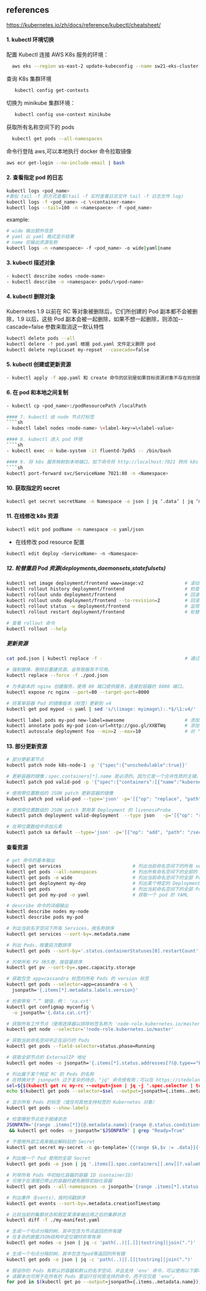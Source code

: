 ## references

https://kubernetes.io/zh/docs/reference/kubectl/cheatsheet/

#### 1. kubectl 环境切换

配置 Kubectl 连接 AWS K8s 服务的环境：

```sh
  aws eks --region us-east-2 update-kubeconfig --name sw21-eks-cluster
```

查询 K8s 集群环境

```sh
   kubectl config get-contexts
```

切换为 minikube 集群环境：

```sh
   kubectl config use-context minikube
```

获取所有名称空间下的 pods

```sh
  kubectl get pods --all-namespaces
```

命令行登陆 aws,可以本地执行 docker 命令拉取镜像

```sh
aws ecr get-login --no-include-email | bash
```

#### 2. 查看指定 pod 的日志

```sh
kubectl logs <pod_name>
#类似 tail -f 的方式查看(tail -f 实时查看日志文件 tail -f 日志文件 log)
kubectl logs -f <pod_name> -c \<container-name>
kubectl logs --tail=100 -n <namespaece> -f <pod_name>
```

example:

```sh
# wide 输出额外信息
# yaml 以 yaml 格式显示结果
# name 仅输出资源名称
kubectl logs -n <namespaece> -f <pod_name> -o wide|yaml|name
```

#### 3. kubectl 描述对象

```sh
- kubectl describe nodes <node-name>
- kubectl describe -n <namespace> pods/\<pod-name>
```

#### 4. kubectl 删除对象

Kubernetes 1.9 以前在 RC 等对象被删除后，它们所创建的 Pod 副本都不会被删除，1.9 以后，这些 Pod 副本会被一起删除，如果不想一起删除，则添加--cascade=false 参数来取消这一默认特性

```sh
kubectl delete pods --all
kubectl delere -f pod.yaml 根据 pod.yaml 文件定义删除 pod
kubectl delete replicaset my-repset --casecade=false
```

#### 5. kubectl 创建或更新资源

```sh
- kubectl apply -f app.yaml 和 create 命令的区别是如果目标资源对象不存在则创建，存在则更新资源
```

#### 6. 在 pod 和本地之间复制

`````sh
- kubectl cp <pod_name>:/podResourcePath /localPath

#### 7. kubectl 给 node 节点打标签
````sh
- kubectl label nodes <node-name> \<label-key>=\<label-value>

#### 8. kubectl 进入 pod 环境
````sh
- kubectl exec -n kube-system -it fluentd-7pdk5 -- /bin/bash

#### 9. 将 k8s 服务映射到本地端口，如下命令将 http://localhost:7021 转向 k8s http://online_uri
````sh
kubectl port-forward svc/ServiceName 7021:80 -n <Namespace>
`````

#### 10. 获取指定的 secret

```sh
kubectl get secret secretName -n Namespace -o json | jq ‘.data’ | jq ‘map_values(@base64d)’
```

#### 11. 在线修改 k8s 资源

```sh
kubectl edit pod podName -n namespace -o yaml/json
```

- 在线修改 pod resource 配置

```sh
kubectl edit deploy <ServiceName> -n <Namespace>
```

##### 12. 轮替重启 Pod 资源(deployments,daemonsets,statefulsets)

```sh
kubectl set image deployment/frontend www=image:v2               # 滚动更新 "frontend" Deployment 的 "www" 容器镜像
kubectl rollout history deployment/frontend                      # 检查 Deployment 的历史记录，包括版本
kubectl rollout undo deployment/frontend                         # 回滚到上次部署版本
kubectl rollout undo deployment/frontend --to-revision=2         # 回滚到特定部署版本
kubectl rollout status -w deployment/frontend                    # 监视 "frontend" Deployment 的滚动升级状态直到完成
kubectl rollout restart deployment/frontend                      # 轮替重启 "frontend" Deployment

# 查看 rollout 命令
kubectl rollout --help
```

##### 更新资源

```sh
cat pod.json | kubectl replace -f -                              # 通过传入到标准输入的 JSON 来替换 Pod

# 强制替换，删除后重建资源。会导致服务不可用。
kubectl replace --force -f ./pod.json

# 为多副本的 nginx 创建服务，使用 80 端口提供服务，连接到容器的 8000 端口。
kubectl expose rc nginx --port=80 --target-port=8000

# 将某单容器 Pod 的镜像版本（标签）更新到 v4
kubectl get pod mypod -o yaml | sed 's/\(image: myimage\):.*$/\1:v4/' | kubectl replace -f -

kubectl label pods my-pod new-label=awesome                      # 添加标签
kubectl annotate pods my-pod icon-url=http://goo.gl/XXBTWq       # 添加注解
kubectl autoscale deployment foo --min=2 --max=10                # 对 "foo" Deployment 自动伸缩容
```

#### 13. 部分更新资源

```sh
# 部分更新某节点
kubectl patch node k8s-node-1 -p '{"spec":{"unschedulable":true}}'

# 更新容器的镜像；spec.containers[*].name 是必须的。因为它是一个合并性质的主键。
kubectl patch pod valid-pod -p '{"spec":{"containers":[{"name":"kubernetes-serve-hostname","image":"new image"}]}}'

# 使用带位置数组的 JSON patch 更新容器的镜像
kubectl patch pod valid-pod --type='json' -p='[{"op": "replace", "path": "/spec/containers/0/image", "value":"new image"}]'

# 使用带位置数组的 JSON patch 禁用某 Deployment 的 livenessProbe
kubectl patch deployment valid-deployment  --type json   -p='[{"op": "remove", "path": "/spec/template/spec/containers/0/livenessProbe"}]'

# 在带位置数组中添加元素
kubectl patch sa default --type='json' -p='[{"op": "add", "path": "/secrets/1", "value": {"name": "whatever" } }]'
```

#### 查看资源

```sh
# get 命令的基本输出
kubectl get services                          # 列出当前命名空间下的所有 services
kubectl get pods --all-namespaces             # 列出所有命名空间下的全部的 Pods
kubectl get pods -o wide                      # 列出当前命名空间下的全部 Pods，并显示更详细的信息
kubectl get deployment my-dep                 # 列出某个特定的 Deployment
kubectl get pods                              # 列出当前命名空间下的全部 Pods
kubectl get pod my-pod -o yaml                # 获取一个 pod 的 YAML

# describe 命令的详细输出
kubectl describe nodes my-node
kubectl describe pods my-pod

# 列出当前名字空间下所有 Services，按名称排序
kubectl get services --sort-by=.metadata.name

# 列出 Pods，按重启次数排序
kubectl get pods --sort-by='.status.containerStatuses[0].restartCount'

# 列举所有 PV 持久卷，按容量排序
kubectl get pv --sort-by=.spec.capacity.storage

# 获取包含 app=cassandra 标签的所有 Pods 的 version 标签
kubectl get pods --selector=app=cassandra -o \
  jsonpath='{.items[*].metadata.labels.version}'

# 检索带有 “.” 键值，例： 'ca.crt'
kubectl get configmap myconfig \
  -o jsonpath='{.data.ca\.crt}'

# 获取所有工作节点（使用选择器以排除标签名称为 'node-role.kubernetes.io/master' 的结果）
kubectl get node --selector='!node-role.kubernetes.io/master'

# 获取当前命名空间中正在运行的 Pods
kubectl get pods --field-selector=status.phase=Running

# 获取全部节点的 ExternalIP 地址
kubectl get nodes -o jsonpath='{.items[*].status.addresses[?(@.type=="ExternalIP")].address}'

# 列出属于某个特定 RC 的 Pods 的名称
# 在转换对于 jsonpath 过于复杂的场合，"jq" 命令很有用；可以在 https://stedolan.github.io/jq/ 找到它。
sel=${$(kubectl get rc my-rc --output=json | jq -j '.spec.selector | to_entries | .[] | "\(.key)=\(.value),"')%?}
echo $(kubectl get pods --selector=$sel --output=jsonpath={.items..metadata.name})

# 显示所有 Pods 的标签（或任何其他支持标签的 Kubernetes 对象）
kubectl get pods --show-labels

# 检查哪些节点处于就绪状态
JSONPATH='{range .items[*]}{@.metadata.name}:{range @.status.conditions[*]}{@.type}={@.status};{end}{end}' \
 && kubectl get nodes -o jsonpath="$JSONPATH" | grep "Ready=True"

# 不使用外部工具来输出解码后的 Secret
kubectl get secret my-secret -o go-template='{{range $k,$v := .data}}{{"### "}}{{$k}}{{"\n"}}{{$v|base64decode}}{{"\n\n"}}{{end}}'

# 列出被一个 Pod 使用的全部 Secret
kubectl get pods -o json | jq '.items[].spec.containers[].env[]?.valueFrom.secretKeyRef.name' | grep -v null | sort | uniq

# 列举所有 Pods 中初始化容器的容器 ID（containerID）
# 可用于在清理已停止的容器时避免删除初始化容器
kubectl get pods --all-namespaces -o jsonpath='{range .items[*].status.initContainerStatuses[*]}{.containerID}{"\n"}{end}' | cut -d/ -f3

# 列出事件（Events），按时间戳排序
kubectl get events --sort-by=.metadata.creationTimestamp

# 比较当前的集群状态和假定某清单被应用之后的集群状态
kubectl diff -f ./my-manifest.yaml

# 生成一个句点分隔的树，其中包含为节点返回的所有键
# 在复杂的嵌套JSON结构中定位键时非常有用
kubectl get nodes -o json | jq -c 'path(..)|[.[]|tostring]|join(".")'

# 生成一个句点分隔的树，其中包含为pod等返回的所有键
kubectl get pods -o json | jq -c 'path(..)|[.[]|tostring]|join(".")'

# 假设你的 Pods 有默认的容器和默认的名字空间，并且支持 'env' 命令，可以使用以下脚本为所有 Pods 生成 ENV 变量。
# 该脚本也可用于在所有的 Pods 里运行任何受支持的命令，而不仅仅是 'env'。
for pod in $(kubectl get po --output=jsonpath={.items..metadata.name}); do echo $pod && kubectl exec -it $pod env; done
```
